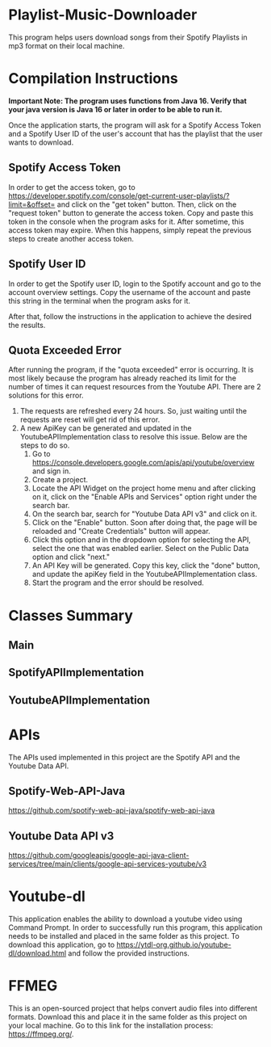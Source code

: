 # Playlist-Music-Downloader
This program helps users download songs from their Spotify Playlists in mp3 format on their local machine.

# Compilation Instructions
__Important Note: The program uses functions from Java 16. Verify that your java version is Java 16 or later in order to be able to run it.__

Once the application starts, the program will ask for a Spotify Access Token and a Spotify User ID of the user's account that has the playlist that the user wants to download.

## Spotify Access Token
In order to get the access token, go to https://developer.spotify.com/console/get-current-user-playlists/?limit=&offset= and click on the "get token" button. Then, click on the "request token" button to generate the access token. Copy and paste this token in the console when the program asks for it. After sometime, this access token may expire. When this happens, simply repeat the previous steps to create another access token.

## Spotify User ID
In order to get the Spotify user ID, login to the Spotify account and go to the account overview settings. Copy the username of the account and paste this string in the terminal when the program asks for it.

After that, follow the instructions in the application to achieve the desired the results. 

## Quota Exceeded Error
After running the program, if the "quota exceeded" error is occurring. It is most likely because the program has already reached its limit for the number of times it can request resources from the Youtube API. There are 2 solutions for this error. 
1. The requests are refreshed every 24 hours. So, just waiting until the requests are reset will get rid of this error.
2. A new ApiKey can be generated and updated in the YoutubeAPIImplementation class to resolve this issue. Below are the steps to do so.
   1. Go to https://console.developers.google.com/apis/api/youtube/overview and sign in.
   2. Create a project. 
   3. Locate the API Widget on the project home menu and after clicking on it, click on the "Enable APIs and Services" option right under the search bar. 
   4. On the search bar, search for "Youtube Data API v3" and click on it. 
   5. Click on the "Enable" button. Soon after doing that, the page will be reloaded and "Create Credentials" button will appear.
   6. Click this option and in the dropdown option for selecting the API, select the one that was enabled earlier. Select on the Public Data option and click "next."
   7. An API Key will be generated. Copy this key, click the "done" button, and update the apiKey field in the YoutubeAPIImplementation class.
   8. Start the program and the error should be resolved.
   
# Classes Summary

## Main

## SpotifyAPIImplementation

## YoutubeAPIImplementation

# APIs
The APIs used implemented in this project are the Spotify API and the Youtube Data API. 

## Spotify-Web-API-Java
https://github.com/spotify-web-api-java/spotify-web-api-java

## Youtube Data API v3
https://github.com/googleapis/google-api-java-client-services/tree/main/clients/google-api-services-youtube/v3

# Youtube-dl
This application enables the ability to download a youtube video using Command Prompt. In order to successfully run this program, this application needs to be installed and placed in the same folder as this project. To download this application, go to https://ytdl-org.github.io/youtube-dl/download.html and follow the provided instructions.

# FFMEG
This is an open-sourced project that helps convert audio files into different formats. Download this and place it in the same folder as this project on your local machine. Go to this link for the installation process: https://ffmpeg.org/.

